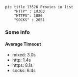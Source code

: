 
```mermaid
pie title 13526 Proxies in list
    "HTTP" : 10303
    "HTTPS": 1886
    "SOCKS" : 2051
```

### Some Info
#### Average Timeout

- mixed: 3.0s
- http: 1.4s
- https: 8.1s
- socks: 6.4s